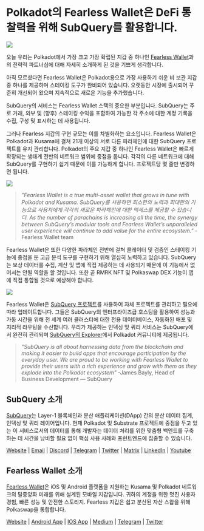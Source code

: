 # Polkadot의 Fearless Wallet은 DeFi 통찰력을 위해 SubQuery를 활용합니다.

![](https://miro.medium.com/max/1400/1*HcPJ-5hy6WZrLhkuL6P2BA.png)

오늘 우리는 Polkadot에서 가장 크고 가장 확립된 지갑 중 하나인 [Fearless Wallet](https://fearlesswallet.io/)과의 전략적 파트너십에 대해 자세히 소개하게 된 것을 기쁘게 생각합니다.

아직 모르셨다면 Fearless Wallet은 Polkadot용으로 가장 사용하기 쉬운 비 보관 지갑 중 하나를 제공하며 스테이킹 도구가 완비되어 있습니다. 오랫동안 시장에 출시되어 꾸준히 개선되어 왔으며 지속적으로 새로운 기능을 추가했습니다.

SubQuery의 서비스는 Fearless Wallet 스택의 중요한 부분입니다. SubQuery는 주로 거래, 외부 및 (향후) 스테이킹 수익을 포함하여 가능한 각 주소에 대한 계정 기록을 수집, 구성 및 표시하는 데 사용됩니다.

그러나 Fearless 지갑의 구현 규모는 이를 차별화하는 요소입니다. Fearless Wallet은 Polkadot과 Kusama에 걸쳐 21개 이상의 서로 다른 파라체인에 대한 SubQuery 프로젝트를 유지 관리합니다. Polkadot의 주요 지갑 중 하나인 Fearless Wallet은 빠르게 확장되는 생태계 전반의 네트워크 범위에 중점을 둡니다. 각각의 다른 네트워크에 대해 SubQuery를 구현하기 쉽기 때문에 이를 가능하게 합니다. 프로젝트당 몇 줄만 변경하면 됩니다.

![](https://miro.medium.com/max/1400/1*5D3J7-_HC2tAP05oOlV5yw.png)

> _"Fearless Wallet is a true multi-asset wallet that grows in tune with Polkadot and Kusama. SubQuery를 사용하면 최소한의 노력과 최대한의 기능으로 사용자에게 각각의 새로운 파라체인에 대한 액세스를 제공할 수 있습니다. As the number of parachains is increasing all the time, the synergy between SubQuery’s modular tools and Fearless Wallet’s unparalleled user experience will continue to add value for the entire ecosystem."_ -Fearless Wallet team

Fearless Wallet은 또한 다양한 파라체인 전반에 걸쳐 콜레이터 및 검증인 스테이킹 기능에 중점을 둔 고급 분석 도구를 구현하기 위해 열심히 노력하고 있습니다. SubQuery는 보상 데이터를 수집, 계산 및 앱에 직접 제공하는 데 사용되기 때문에 이 기능에서 없어서는 안될 역할을 할 것입니다. 또한 곧 RMRK NFT 및 Polkaswap DEX 기능이 앱에 직접 통합될 것으로 예상해야 합니다.

![](https://miro.medium.com/max/1400/1*3X7m4-m0NJ3xQ44UKZB7tw.png)

Fearless Wallet은 [SubQuery 프로젝트](https://project.subquery.network/)를 사용하여 자체 프로젝트를 관리하고 필요에 따라 업데이트합니다. 그들은 SubQuery의 엔터프라이즈급 호스팅을 활용하여 성능과 가동 시간을 위해 전 세계 여러 클러스터에 대한 전용 데이터베이스, 자동화된 배포 및 지리적 라우팅을 수신합니다. 우리가 제공하는 인덱싱 및 쿼리 서비스는 SubQuery에서 완전히 관리되며 [SubQuery의 Explorer](https://explorer.subquery.network/)에서 Polkadot 커뮤니티에 제공됩니다.

> _"SubQuery is all about harnessing data from the blockchain and making it easier to build apps that encourage participation by the everyday user. We are proud to be working with Fearless Wallet to provide their users with a rich experience and grow with them as they explode into the Polkadot ecosystem"_ -James Bayly, Head of Business Development — SubQuery

## SubQuery 소개

[SubQuery](https://subquery.network/)는 Layer-1 블록체인과 분산 애플리케이션(DApp) 간의 분산 데이터 집계, 인덱싱 및 쿼리 레이어입니다. 현재 Polkadot 및 Substrate 프로젝트에 중점을 두고 있는 이 서비스로서의 데이터를 통해 개발자는 데이터 처리를 위한 맞춤형 백엔드를 구축하는 데 시간을 낭비할 필요 없이 핵심 사용 사례와 프런트엔드에 집중할 수 있습니다.

[Website](https://subquery.network/) | [Email](hello@subquery.network) | [Discord](https://discord.com/invite/78zg8aBSMG) | [Telegram](https://t.me/subquerynetwork) | [Twitter](https://twitter.com/subquerynetwork) | [Matrix](https://matrix.to/#/#subquery:matrix.org) | [LinkedIn](https://www.linkedin.com/company/subquery) | [Youtube](https://www.youtube.com/channel/UCi1a6NUUjegcLHDFLr7CqLw)

## Fearless Wallet 소개

[Fearless Wallet](https://fearlesswallet.io/)은 iOS 및 Android 플랫폼을 지원하는 Kusama 및 Polkadot 네트워크의 탈중앙화 미래를 위해 설계된 모바일 지갑입니다. 귀하의 계정을 위한 멋진 사용자 경험, 빠른 성능 및 안전한 스토리지. Fearless 지갑은 쉽고 분산된 자산 스왑을 위해 Polkaswap을 통합합니다.

[Website](https://fearlesswallet.io/) | [Android App](https://play.google.com/store/apps/details?id=jp.co.soramitsu.fearless) | [IOS App](https://apps.apple.com/us/app/fearless-wallet/id1537251089) | [Medium](https://medium.com/fearlesswallet/) | [Telegram](https://t.me/fearlesswallet) | [Twitter](https://twitter.com/FearlessWallet)

